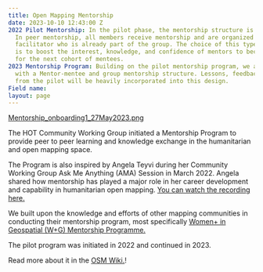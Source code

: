 ```yaml
---
title: Open Mapping Mentorship
date: 2023-10-10 12:43:00 Z
2022 Pilot Mentorship: In the pilot phase, the mentorship structure is peer mentorship.
  In peer mentorship, all members receive mentorship and are organized by a group
  facilitator who is already part of the group. The choice of this type of mentorship
  is to boost the interest, knowledge, and confidence of mentors to become great mentors
  for the next cohort of mentees.
2023 Mentorship Program: Building on the pilot mentorship program, we are proceeding
  with a Mentor-mentee and group mentorship structure. Lessons, feedback, suggestions
  from the pilot will be heavily incorporated into this design.
Field name: 
layout: page
---
```


[Mentorship_onboarding1_27May2023.png](/uploads/Mentorship_onboarding1_27May2023.png)

The HOT Community Working Group initiated a Mentorship Program to provide peer to peer learning and knowledge exchange in the humanitarian and open mapping space. 

The Program is also inspired by Angela Teyvi during her Community Working Group Ask Me Anything (AMA) Session in March 2022. Angela shared how mentorship has played a major role in her career development and capability in humanitarian open mapping. [You can watch the recording here.](https://www.youtube.com/watch?v=x4EckEvVA0I)

We built upon the knowledge and efforts of other mapping communities in conducting their mentorship program, most specifically [Women+ in Geospatial (W+G) Mentorship Programme.](https://womeningeospatial.org/mentorship-programme/)

The pilot program was initiated in 2022 and continued in 2023.

Read more about it in the [OSM Wiki.](https://wiki.openstreetmap.org/wiki/Humanitarian_OSM_Team/Working_groups/Community/Mentorship)!